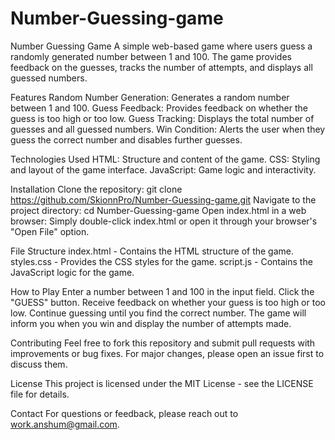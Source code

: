 # Number-Guessing-game

Number Guessing Game
A simple web-based game where users guess a randomly generated number between 1 and 100. The game provides feedback on the guesses, tracks the number of attempts, and displays all guessed numbers.

Features
Random Number Generation: Generates a random number between 1 and 100.
Guess Feedback: Provides feedback on whether the guess is too high or too low.
Guess Tracking: Displays the total number of guesses and all guessed numbers.
Win Condition: Alerts the user when they guess the correct number and disables further guesses.

Technologies Used
HTML: Structure and content of the game.
CSS: Styling and layout of the game interface.
JavaScript: Game logic and interactivity.

Installation
Clone the repository:
git clone https://github.com/SkionnPro/Number-Guessing-game.git
Navigate to the project directory:
cd Number-Guessing-game
Open index.html in a web browser:
Simply double-click index.html or open it through your browser's "Open File" option.

File Structure
index.html - Contains the HTML structure of the game.
styles.css - Provides the CSS styles for the game.
script.js - Contains the JavaScript logic for the game.

How to Play
Enter a number between 1 and 100 in the input field.
Click the "GUESS" button.
Receive feedback on whether your guess is too high or too low.
Continue guessing until you find the correct number.
The game will inform you when you win and display the number of attempts made.

Contributing
Feel free to fork this repository and submit pull requests with improvements or bug fixes. For major changes, please open an issue first to discuss them.

License
This project is licensed under the MIT License - see the LICENSE file for details.

Contact
For questions or feedback, please reach out to work.anshum@gmail.com.
